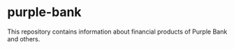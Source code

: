 # purple-bank
This repository contains information about financial products of Purple Bank and others.
